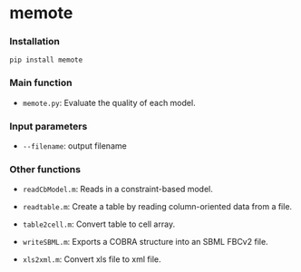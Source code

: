 # memote



### Installation
```
pip install memote
```

### Main function

- `memote.py`:  Evaluate the quality of each model.

### Input parameters
- `--filename`: output filename 


### Other functions

- `readCbModel.m`: Reads in a constraint-based model.

- `readtable.m`: Create a table by reading column-oriented data from a file.

- `table2cell.m`: Convert table to cell array.

- `writeSBML.m`: Exports a COBRA structure into an SBML FBCv2 file. 

- `xls2xml.m`: Convert xls file to xml file.

